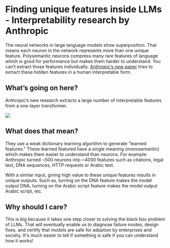 # Finding unique features inside LLMs - Interpretability research by Anthropic

The neural networks in large language models show superposition. That means each neuron in the network represents more than one unique feature. Polysemantic neurons compress many rare features of language which is good for performance but makes them harder to understand. You can’t extract those features individually. [Anthropic’s new paper](https://transformer-circuits.pub/2023/monosemantic-features/index.html?utm_source=bensbites\&utm_medium=referral\&utm_campaign=finding-unique-features-inside-llms-interpretability-research-by-anthropic) tries to extract these hidden features in a human interpretable form.

## What’s going on here?

Anthropic’s new research extracts a large number of interpretable features from a one-layer transformer.

![](https://media.beehiiv.com/cdn-cgi/image/fit=scale-down,format=auto,onerror=redirect,quality=80/uploads/asset/file/2decd81b-b519-4595-91e6-fafbc59b1043/image.png)

## What does that mean?

They use a weak dictionary learning algorithm to generate “learned features.” These learned featured have a single meaning (monosemantic) which makes them easier to understand than neurons. For example: Anthropic turned ~500 neurons into ~4000 features such as citations, legal text, DNA sequences, HTTP requests or Arabic text.

With a similar input, giving high value to these unique features results in unique outputs. Such as, turning on the DNA feature makes the model output DNA, turning on the Arabic script feature makes the model output Arabic script, etc.

## Why should I care?

This is big because it takes one step closer to solving the black box problem of LLMs. That will eventually enable us to diagnose failure modes, design fixes, and certify that models are safe for adoption by enterprises and society. It's much easier to tell if something is safe if you can understand how it works!
